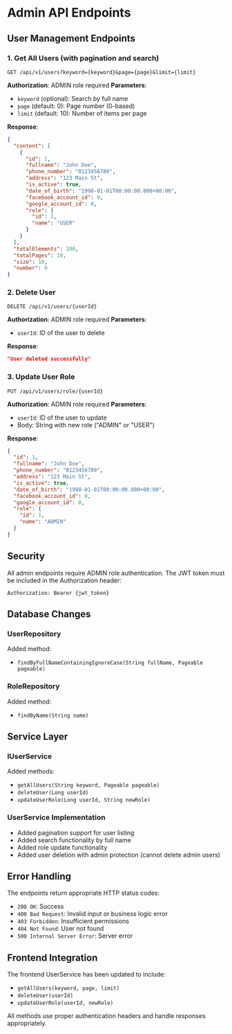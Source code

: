 # Admin API Endpoints

## User Management Endpoints

### 1. Get All Users (with pagination and search)
```
GET /api/v1/users?keyword={keyword}&page={page}&limit={limit}
```
**Authorization**: ADMIN role required
**Parameters**:
- `keyword` (optional): Search by full name
- `page` (default: 0): Page number (0-based)
- `limit` (default: 10): Number of items per page

**Response**:
```json
{
  "content": [
    {
      "id": 1,
      "fullname": "John Doe",
      "phone_number": "0123456789",
      "address": "123 Main St",
      "is_active": true,
      "date_of_birth": "1990-01-01T00:00:00.000+00:00",
      "facebook_account_id": 0,
      "google_account_id": 0,
      "role": {
        "id": 2,
        "name": "USER"
      }
    }
  ],
  "totalElements": 100,
  "totalPages": 10,
  "size": 10,
  "number": 0
}
```

### 2. Delete User
```
DELETE /api/v1/users/{userId}
```
**Authorization**: ADMIN role required
**Parameters**:
- `userId`: ID of the user to delete

**Response**:
```json
"User deleted successfully"
```

### 3. Update User Role
```
PUT /api/v1/users/role/{userId}
```
**Authorization**: ADMIN role required
**Parameters**:
- `userId`: ID of the user to update
- Body: String with new role ("ADMIN" or "USER")

**Response**:
```json
{
  "id": 1,
  "fullname": "John Doe",
  "phone_number": "0123456789",
  "address": "123 Main St",
  "is_active": true,
  "date_of_birth": "1990-01-01T00:00:00.000+00:00",
  "facebook_account_id": 0,
  "google_account_id": 0,
  "role": {
    "id": 1,
    "name": "ADMIN"
  }
}
```

## Security

All admin endpoints require ADMIN role authentication. The JWT token must be included in the Authorization header:

```
Authorization: Bearer {jwt_token}
```

## Database Changes

### UserRepository
Added method:
- `findByFullNameContainingIgnoreCase(String fullName, Pageable pageable)`

### RoleRepository
Added method:
- `findByName(String name)`

## Service Layer

### IUserService
Added methods:
- `getAllUsers(String keyword, Pageable pageable)`
- `deleteUser(Long userId)`
- `updateUserRole(Long userId, String newRole)`

### UserService Implementation
- Added pagination support for user listing
- Added search functionality by full name
- Added role update functionality
- Added user deletion with admin protection (cannot delete admin users)

## Error Handling

The endpoints return appropriate HTTP status codes:
- `200 OK`: Success
- `400 Bad Request`: Invalid input or business logic error
- `403 Forbidden`: Insufficient permissions
- `404 Not Found`: User not found
- `500 Internal Server Error`: Server error

## Frontend Integration

The frontend UserService has been updated to include:
- `getAllUsers(keyword, page, limit)`
- `deleteUser(userId)`
- `updateUserRole(userId, newRole)`

All methods use proper authentication headers and handle responses appropriately. 